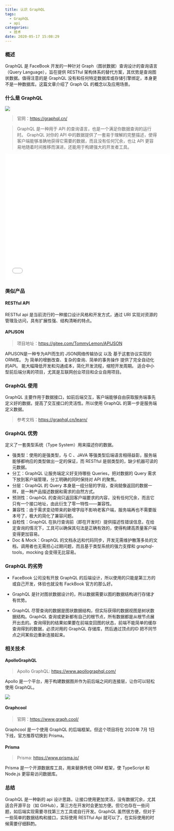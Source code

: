 ```yaml
---
title: 认识 GraphQL
tags:
  - GraphQL
  - api
categories:
  - 技术
date: 2020-05-17 15:08:29
---
```


### 概述

GraphQL 是 FaceBook 开发的一种针对 Graph（图状数据）查询设计的查询语言（Query Language），旨在提供 RESTful 架构体系的替代方案，其优势是查询图状数据。值得注意的是 GraphQL 没有和任何特定数据库或存储引擎绑定，本身更不是一种数据库。这篇文章介绍了 Graph QL 的概念以及应用场景。



### 什么是 GraphQL

![](http://blog-images.qiniu.wqf31415.xyz/graphql.png)

> 官网：<https://graphql.cn/> 

> GraphQL 是一种用于 API 的查询语言，也是一个满足你数据查询的运行时。 GraphQL 对你的 API 中的数据提供了一套易于理解的完整描述，使得客户端能够准确地获得它需要的数据，而且没有任何冗余，也让 API 更容易地随着时间推移而演进，还能用于构建强大的开发者工具。

<iframe height="415" width="544"  src="//player.bilibili.com/player.html?aid=92129366&bvid=BV1F7411N7UL&cid=157308905&page=1" scrolling="no" border="0" frameborder="no" framespacing="0" allowfullscreen="true"> </iframe>
<!-- more -->

### 类似产品

#### RESTful API

RESTful api 是当前流行的一种接口设计风格和开发方式，通过 URI 实现对资源的管理及访问，具有扩展性强、结构清晰的特点。



#### APIJSON

> 项目地址：<https://gitee.com/TommyLemon/APIJSON> 

APIJSON是一种专为API而生的 JSON网络传输协议 以及 基于这套协议实现的ORM库。
为 简单的增删改查、复杂的查询、简单的事务操作 提供了完全自动化的API。
能大幅降低开发和沟通成本，简化开发流程，缩短开发周期。
适合中小型前后端分离的项目，尤其是互联网创业项目和企业自用项目。



### GraphQL 使用

GraphQL 主要作用于数据接口，如前后端交互，客户端能够自由获取服务端事先定义好的数据，提高了交互接口的灵活性。所以使用 GraphQL 的第一步是服务端定义数据。

> 参考文档：<https://graphql.cn/learn/> 





### GraphQL 优势

定义了一套类型系统（Type System）用来描述你的数据。

- 强类型：使用的是强类型，与 C 、JAVA 等强类型后端语言相得益彰，服务端能够都响应的类型做出一定的保证，而 RESTful 是弱类型的，缺少机器可读的元数据。
- 分工：GraphQL 让服务端定义好支持哪些 Queries，把对数据的 Query 需求下放到客户端管理，分工明确的同时保持对 API 的聚焦。
- 分层：GraphQL 的 Query 本身是一组分层的字段，查询就像返回的数据一样，是一种产品描述数据和需求的自然方式。
- 预测性：GraphQL 的查询只返回客户端要求的内容，没有任何冗余，而且它只有一个接口地址，由此衍生了零一特性——兼容性。
- 兼容性：由于需求变动带来的新增字段不影响老客户端，服务端再也不需要版本号了，极大的简化了兼容问题。
- 自检性：GraphQL 在执行查询前（即在开发时）提供描述性错误信息，在给定查询的情况下，工具可以确保其句法是正确有效的，使得构建高质量客户端变得更加容易。
- Doc & Mock：GraphQL 的文档永远和代码同步，开发无需维护散落多处的文档，调用者也无需担心过期问题，而且基于类型系统的强力支撑和 graphql-tools，mocking 会变得无比容易。



### GraphQL 的劣势

- FaceBook 公司没有开放 GraphQL 的后端设计，所以使用的只能是第三方的或自己开发，体验也就没有 FackBook 官方的那么好。

- GraphQL 是针对图状数据设计的，所以数据需要以图的数据结构进行存储才有优势。

- GraphQL 尽管查询的数据是图状数据结构，但实际获得的数据视图是树状数据结构。GraphQL 查询或更新都有自己的根节点，所有数据都是从根节点展开出去的。查询得到的结果如果要在前端变回图的状态，前端不能简单的缓存查询得到的数据，必须对用的 GraphQL 存储库，然后通过顶点的ID 把不同节点之间某些边重新连接起来。



### 相关技术

#### ApolloGraphQL

> Apollo GraphQL: <https://www.apollographql.com/> 

Apollo 是一个平台，用于构建数据图并作为前后端之间的连接层，让你可以轻松使用 GraphQL。

![](http://blog-images.qiniu.wqf31415.xyz/apollo_data_graph.png)

#### Graphcool

> 官网：<https://www.graph.cool/> 

Graphcool 是一个使用 GraphQL 的后端框架。但这个项目将在 2020年 7月 1日下线，官方推荐切换到 Prisma。



#### Prisma

> Prisma: <https://www.prisma.io/> 

Prisma 是一个开源数据库工具，用来替换传统 ORM 框架，使 TypeScript 和 Node.js 更容易访问数据库。



### 总结

GraphQL 是一种新的 api 设计思路，让接口使用更加灵活，没有数据冗余，尤其适合开源平台（如 GitHub），第三方在开发时会更加方便。但它也存在一些问题，如后端实现需要寻找第三方工具或自行开发。GraphQL 虽然很方便，但对于一些简单的数据结构和接口，实际使用 RESTful Api 就可以了，在实际使用的时候需要仔细斟酌。